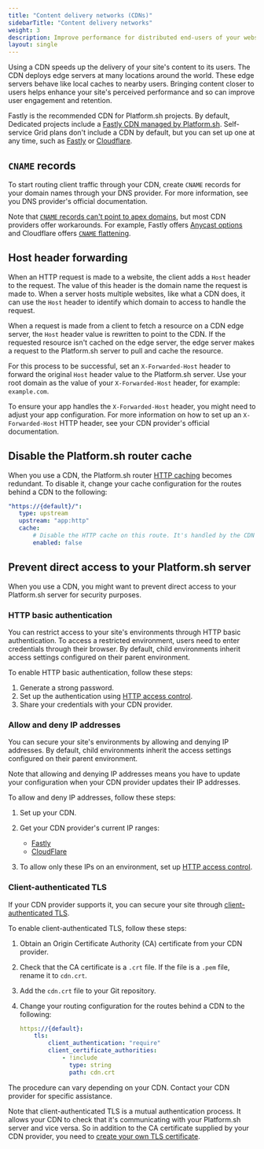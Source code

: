 ```yaml
---
title: "Content delivery networks (CDNs)"
sidebarTitle: "Content delivery networks"
weight: 3
description: Improve performance for distributed end-users of your website with a content delivery network (CDN).
layout: single
---
```

 
Using a CDN speeds up the delivery of your site's content to its users.
The CDN deploys edge servers at many locations around the world.
These edge servers behave like local caches to nearby users.
Bringing content closer to users helps enhance your site's perceived performance
and so can improve user engagement and retention.

Fastly is the recommended CDN for Platform.sh projects.
By default, Dedicated projects include a [Fastly CDN managed by Platform.sh](./managed-fastly.md).
Self-service Grid plans don't include a CDN by default, but you can set up one at any time,
such as [Fastly](./fastly.md) or [Cloudflare](./cloudflare.md).

## `CNAME` records

To start routing client traffic through your CDN,
create `CNAME` records for your domain names through your DNS provider.
For more information, see you DNS provider's official documentation.

Note that [`CNAME` records can't point to apex domains](../steps/dns.md),
but most CDN providers offer workarounds.
For example, Fastly offers [Anycast options](./fastly.md#3-handle-apex-domains) 
and Cloudflare offers [`CNAME` flattening](./cloudflare.md#3-handle-apex-domains).

## Host header forwarding

When an HTTP request is made to a website, the client adds a `Host` header to the request. 
The value of this header is the domain name the request is made to. 
When a server hosts multiple websites, like what a CDN does,
it can use the `Host` header to identify which domain to access to handle the request.

When a request is made from a client to fetch a resource on a CDN edge server, 
the `Host` header value is rewritten to point to the CDN. 
If the requested resource isn't cached on the edge server, 
the edge server makes a request to the Platform.sh server to pull and cache the resource.

For this process to be successful, 
set an `X-Forwarded-Host` header to forward the original `Host` header value to the Platform.sh server.
Use your root domain as the value of your `X-Forwarded-Host` header, 
for example: `example.com`.

To ensure your app handles the `X-Forwarded-Host` header,
you might need to adjust your app configuration.
For more information on how to set up an `X-Forwarded-Host` HTTP header, 
see your CDN provider's official documentation.

## Disable the Platform.sh router cache
 
When you use a CDN, the Platform.sh router [HTTP caching](../../define-routes/cache.md) becomes redundant.
To disable it, change your cache configuration for the routes behind a CDN to the following:

```yaml {location=".platform/routes.yaml"}
"https://{default}/":
   type: upstream
   upstream: "app:http"
   cache:
       # Disable the HTTP cache on this route. It's handled by the CDN instead.
       enabled: false
```
 
## Prevent direct access to your Platform.sh server
 
When you use a CDN, you might want to prevent direct access to your Platform.sh server for security purposes.
 
### HTTP basic authentication
 
You can restrict access to your site's environments through HTTP basic authentication.
To access a restricted environment, users need to enter credentials through their browser.
By default, child environments inherit access settings configured on their parent environment.

To enable HTTP basic authentication, 
follow these steps:

1. Generate a strong password.
2. Set up the authentication using [HTTP access control](../../environments/http-access-control.md#use-a-username-and-password).
3. Share your credentials with your CDN provider.
 
### Allow and deny IP addresses
 
You can secure your site's environments by allowing and denying IP addresses.
By default, child environments inherit the access settings configured on their parent environment.
 
Note that allowing and denying IP addresses means you have to update your configuration 
when your CDN provider updates their IP addresses.
 
To allow and deny IP addresses, follow these steps:
 
1.  Set up your CDN.

2.  Get your CDN provider's current IP ranges:
    - [Fastly](https://docs.fastly.com/en/guides/accessing-fastlys-ip-ranges) 
    - [CloudFlare](https://www.cloudflare.com/ips/)

3.  To allow only these IPs on an environment, 
   set up [HTTP access control](../../environments/http-access-control.md#filter-ip-addresses).
 
### Client-authenticated TLS
 
If your CDN provider supports it, 
you can secure your site through [client-authenticated TLS](../../define-routes/https.md#client-authenticated-tls).

To enable client-authenticated TLS, follow these steps:
 
1.  Obtain an Origin Certificate Authority (CA) certificate from your CDN provider.

2.  Check that the CA certificate is a `.crt` file.
   If the file is a `.pem` file, rename it to `cdn.crt`.

3.  Add the `cdn.crt` file to your Git repository.

4.  Change your routing configuration for the routes behind a CDN to the following:

    ```yaml {location=".platform/routes.yaml"}
    https://{default}:
        tls:
            client_authentication: "require"
            client_certificate_authorities:
                - !include
                  type: string
                  path: cdn.crt
    ```

The procedure can vary depending on your CDN.
Contact your CDN provider for specific assistance.

Note that client-authenticated TLS is a mutual authentication process.
It allows your CDN to check that it's communicating with your Platform.sh server
and vice versa.
So in addition to the CA certificate supplied by your CDN provider,
you need to [create your own TLS certificate](../../define-routes/https.md#lets-encrypt).